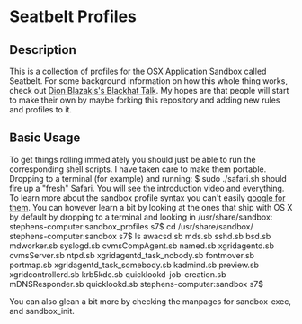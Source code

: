 # Seatbelt Profiles


## Description
This is a collection of profiles for the OSX Application 
Sandbox called Seatbelt. For some background information on how
this whole thing works, check out [Dion Blazakis's Blackhat Talk](http://docs.google.com/viewer?aa=v&q=cache:3ZoPr0y_aeMJ:https://media.blackhat.com/bh-dc-11/Blazakis/BlackHat_DC_2011_Blazakis_Apple_Sandbox-wp.pdf).
My hopes are that people will start to make their own by maybe forking this repository and adding new rules and profiles to it. 

## Basic Usage
To get things rolling immediately you should just be able to run the corresponding shell scripts. I have taken care to make them portable. Dropping to a terminal (for example) and running:
    $ sudo ./safari.sh 
should fire up a "fresh" Safari. You will see the introduction video and everything.
To learn more about the sandbox profile syntax you can't easily [google for them](http://www.google.com/search?q=version+1+filetype:sb). You can however learn a bit by looking at the ones that ship with OS X by default by dropping to a terminal and
looking in /usr/share/sandbox:
    stephens-computer:sandbox_profiles s7$ cd /usr/share/sandbox/
    stephens-computer:sandbox s7$ ls
    awacsd.sb                    mds.sb                       sshd.sb
    bsd.sb                       mdworker.sb                  syslogd.sb
    cvmsCompAgent.sb             named.sb                     xgridagentd.sb
    cvmsServer.sb                ntpd.sb                      xgridagentd_task_nobody.sb
    fontmover.sb                 portmap.sb                   xgridagentd_task_somebody.sb
    kadmind.sb                   preview.sb                   xgridcontrollerd.sb
    krb5kdc.sb                   quicklookd-job-creation.sb
    mDNSResponder.sb             quicklookd.sb
    stephens-computer:sandbox s7$

You can also glean a bit more by checking the manpages for sandbox-exec, and sandbox_init.


